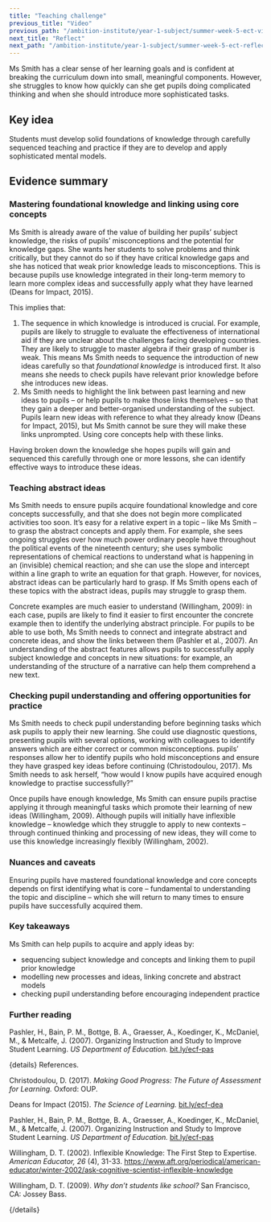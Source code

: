 ```yaml
---
title: "Teaching challenge"
previous_title: "Video"
previous_path: "/ambition-institute/year-1-subject/summer-week-5-ect-video"
next_title: "Reflect"
next_path: "/ambition-institute/year-1-subject/summer-week-5-ect-reflect"
---
```


Ms Smith has a clear sense of her learning goals and is confident at breaking the curriculum down into small, meaningful components. However, she struggles to know how quickly can she get pupils doing complicated thinking and when she should introduce more sophisticated tasks.

## Key idea

Students must develop solid foundations of knowledge through carefully sequenced teaching and practice if they are to develop and apply sophisticated mental models.

## Evidence summary

### Mastering foundational knowledge and linking using core concepts

Ms Smith is already aware of the value of building her pupils’ subject knowledge, the risks of pupils’ misconceptions and the potential for knowledge gaps. She wants her students to solve problems and think critically, but they cannot do so if they have critical knowledge gaps and she has noticed that weak prior knowledge leads to misconceptions. This is because pupils use knowledge integrated in their long-term memory to learn more complex ideas and successfully apply what they have learned (Deans for Impact, 2015).

This implies that:

1. The sequence in which knowledge is introduced is crucial. For example, pupils are likely to struggle to evaluate the effectiveness of international aid if they are unclear about the challenges facing developing countries. They are likely to struggle to master algebra if their grasp of number is weak. This means Ms Smith needs to sequence the introduction of new ideas carefully so that _foundational knowledge_ is introduced first. It also means she needs to check pupils have relevant prior knowledge before she introduces new ideas.
2. Ms Smith needs to highlight the link between past learning and new ideas to pupils – or help pupils to make those links themselves – so that they gain a deeper and better-organised understanding of the subject. Pupils learn new ideas with reference to what they already know (Deans for Impact, 2015), but Ms Smith cannot be sure they will make these links unprompted. Using core concepts help with these links.

Having broken down the knowledge she hopes pupils will gain and sequenced this carefully through one or more lessons, she can identify effective ways to introduce these ideas.

### Teaching abstract ideas

Ms Smith needs to ensure pupils acquire foundational knowledge and core concepts successfully, and that she does not begin more complicated activities too soon. It’s easy for a relative expert in a topic – like Ms Smith – to grasp the abstract concepts and apply them. For example, she sees ongoing struggles over how much power ordinary people have throughout the political events of the nineteenth century; she uses symbolic representations of chemical reactions to understand what is happening in an (invisible) chemical reaction; and she can use the slope and intercept within a line graph to write an equation for that graph. However, for novices, abstract ideas can be particularly hard to grasp. If Ms Smith opens each of these topics with the abstract ideas, pupils may struggle to grasp them.

Concrete examples are much easier to understand (Willingham, 2009): in each case, pupils are likely to find it easier to first encounter the concrete example then to identify the underlying abstract principle. For pupils to be able to use both, Ms Smith needs to connect and integrate abstract and concrete ideas, and show the links between them (Pashler et al., 2007). An understanding of the abstract features allows pupils to successfully apply subject knowledge and concepts in new situations: for example, an understanding of the structure of a narrative can help them comprehend a new text.

### Checking pupil understanding and offering opportunities for practice

Ms Smith needs to check pupil understanding before beginning tasks which ask pupils to apply their new learning. She could use diagnostic questions, presenting pupils with several options, working with colleagues to identify answers which are either correct or common misconceptions. pupils’ responses allow her to identify pupils who hold misconceptions and ensure they have grasped key ideas before continuing (Christodoulou, 2017). Ms Smith needs to ask herself, “how would I know pupils have acquired enough knowledge to practise successfully?”

Once pupils have enough knowledge, Ms Smith can ensure pupils practise applying it through meaningful tasks which promote their learning of new ideas (Willingham, 2009). Although pupils will initially have inflexible knowledge – knowledge which they struggle to apply to new contexts – through continued thinking and processing of new ideas, they will come to use this knowledge increasingly flexibly (Willingham, 2002).

### Nuances and caveats

Ensuring pupils have mastered foundational knowledge and core concepts depends on first identifying what is core – fundamental to understanding the topic and discipline – which she will return to many times to ensure pupils have successfully acquired them.

### Key takeaways

Ms Smith can help pupils to acquire and apply ideas by:

- sequencing subject knowledge and concepts and linking them to pupil prior knowledge
- modelling new processes and ideas, linking concrete and abstract models
- checking pupil understanding before encouraging independent practice

### Further reading

Pashler, H., Bain, P. M., Bottge, B. A., Graesser, A., Koedinger, K., McDaniel, M., & Metcalfe, J. (2007). Organizing Instruction and Study to Improve Student Learning. _US Department of Education._ [bit.ly/ecf-pas](http://bit.ly/ecf-pas)

{details}
References.

Christodoulou, D. (2017). _Making Good Progress: The Future of Assessment for Learning._ Oxford: OUP.

Deans for Impact (2015). _The Science of Learning._ <a href="http://bit.ly/ecf-dea" target="_blank" rel="noopener">bit.ly/ecf-dea</a>

Pashler, H., Bain, P. M., Bottge, B. A., Graesser, A., Koedinger, K., McDaniel, M., &amp; Metcalfe, J. (2007). Organizing Instruction and Study to Improve Student Learning. _US Department of Education._ <a href="http://bit.ly/ecf-pas" target="_blank" rel="noopener">bit.ly/ecf-pas</a>

Willingham, D. T. (2002). Inflexible Knowledge: The First Step to Expertise. _American Educator, 26_ (4), 31-33. <a href="https://www.aft.org/periodical/american-educator/winter-2002/ask-cognitive-scientist-inflexible-knowledge" target="_blank" rel="noopener">https://www.aft.org/periodical/american-educator/winter-2002/ask-cognitive-scientist-inflexible-knowledge</a>

Willingham, D. T. (2009). _Why don’t students like school?_ San Francisco, CA: Jossey Bass.

{/details}
